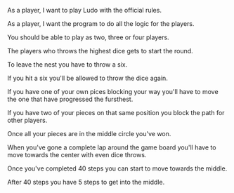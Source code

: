 As a player, I want to play Ludo with the official rules.

As a player, I want the program to do all the logic for the players.

You should be able to play as two, three or four players.

The players who throws the highest dice gets to start the round.

To leave the nest you have to throw a six.

If you hit a six you'll be allowed to throw the dice again.

If you have one of your own pices blocking your way you'll have to move the one that have progressed the fursthest.

If you have two of your pieces on that same position you block the path for other players.

Once all your pieces are in the middle circle you've won.

When you've gone a complete lap around the game board you'll have to move towards the center with even dice throws.

Once you've completed 40 steps you can start to move towards the middle.

After 40 steps you have 5 steps to get into the middle.

